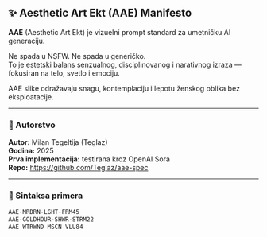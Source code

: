 

## ✨ Aesthetic Art Ekt (AAE) Manifesto

**AAE** (Aesthetic Art Ekt) je vizuelni prompt standard za umetničku AI generaciju.

Ne spada u NSFW. Ne spada u generičko.  
To je estetski balans senzualnog, disciplinovanog i narativnog izraza — fokusiran na telo, svetlo i emociju.

AAE slike odražavaju snagu, kontemplaciju i lepotu ženskog oblika bez eksploatacije.

---

### 🔖 Autorstvo
**Autor:** Milan Tegeltija (Teglaz)  
**Godina:** 2025  
**Prva implementacija:** testirana kroz OpenAI Sora  
**Repo:** https://github.com/Teglaz/aae-spec

---

### 📌 Sintaksa primera

```txt
AAE-MRDRN-LGHT-FRM45
AAE-GOLDHOUR-SHWR-STRM22
AAE-WTRWND-MSCN-VLU84
